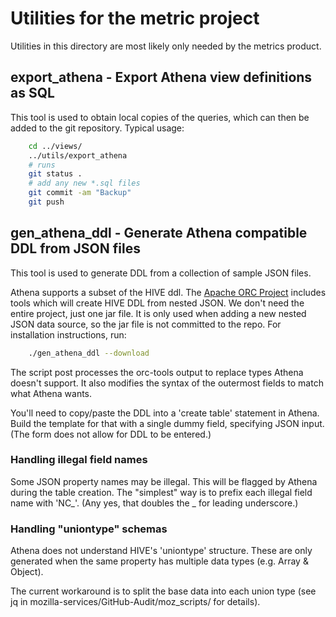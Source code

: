 # Utilities for the metric project

Utilities in this directory are most likely only needed by the metrics
product.

## export_athena - Export Athena view definitions as SQL

This tool is used to obtain local copies of the queries, which can then
be added to the git repository. Typical usage:
```bash
    cd ../views/
    ../utils/export_athena
    # runs
    git status .
    # add any new *.sql files
    git commit -am "Backup"
    git push
```

## gen_athena_ddl - Generate Athena compatible DDL from JSON files

This tool is used to generate DDL from a collection of sample JSON
files.

Athena supports a subset of the HIVE ddl. The [Apache ORC Project][orc]
includes tools which will create HIVE DDL from nested JSON. We don't
need the entire project, just one jar file.  It is only used when adding
a new nested JSON data source, so the jar file is not committed to the
repo.  For installation instructions, run:
```bash
    ./gen_athena_ddl --download
```

The script post processes the orc-tools output to replace types Athena
doesn't support. It also modifies the syntax of the outermost fields to
match what Athena wants.

You'll need to copy/paste the DDL into a 'create table' statement in
Athena. Build the template for that with a single dummy field,
specifying JSON input. (The form does not allow for DDL to be entered.)

### Handling illegal field names

Some JSON property names may be illegal. This will be flagged by Athena
during the table creation. The "simplest" way is to prefix each illegal
field name with 'NC_'. (Any yes, that doubles the _ for leading
underscore.)

### Handling "uniontype" schemas

Athena does not understand HIVE's 'uniontype' structure. These are only
generated when the same property has multiple data types (e.g. Array &
Object).

The current workaround is to split the base data into each union type
(see jq in mozilla-services/GitHub-Audit/moz_scripts/ for details).

[orc]: https://orc.apache.org/
